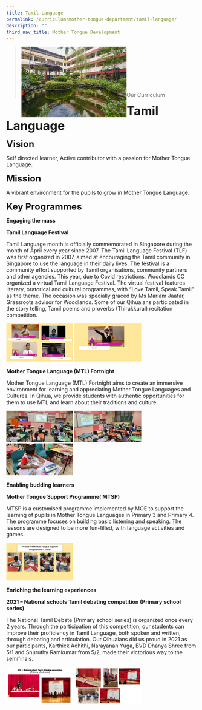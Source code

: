 ```yaml
---
title: Tamil Language
permalink: /curriculum/mother-tongue-department/tamil-language/
description: ""
third_nav_title: Mother Tongue Development
---
```

><img src="images/Curriculum/Picture-3-min.jpg"  
     style="width:60%"
			align="left"><br><br><br><br><br><br><br>
>Our Curriculum

**<font size=6>Tamil Language</font>**

**<font size=5>Vision</font>**

Self directed learner, Active contributor with a passion for Mother Tongue Language.

**<font size=5>Mission</font>**

  
A vibrant environment for the pupils to grow in Mother Tongue Language.

**<font size=5>Key Programmes</font>**

**Engaging the mass**

**Tamil Language Festival**

  
Tamil Language month is officially commemorated in Singapore during the month of April every year since 2007. The Tamil Language Festival (TLF) was first organized in 2007, aimed at encouraging the Tamil community in Singapore to use the language in their daily lives. The festival is a community effort supported by Tamil organisations, community partners and other agencies. This year, due to Covid restrictions, Woodlands CC organized a virtual Tamil Language Festival. The virtual festival features literary, oratorical and cultural programmes, with “Love Tamil, Speak Tamil” as the theme. The occasion was specially graced by Ms Mariam Jaafar, Grassroots advisor for Woodlands. Some of our Qihuaians participated in the story telling, Tamil poems and proverbs (Thirukkural) recitation competition.

<img src="/images/Curriculum/Tamil%201.jpg"  
     style="width:35%">
<img src="/images/Curriculum/Tamil%202.jpg"  
     style="width:35%">


**Mother Tongue Language (MTL) Fortnight**

  
Mother Tongue Language (MTL) Fortnight aims to create an immersive environment for learning and appreciating Mother Tongue Languages and Cultures. In Qihua, we provide students with authentic opportunities for them to use MTL and learn about their traditions and culture.

<img src="/images/Curriculum/Tamil%203.jpg"  
     style="width:35%">
<img src="/images/Curriculum/Tamil%204.jpg"  
     style="width:35%">
<img src="/images/Curriculum/Tamil%205.jpg"  
     style="width:35%">


**Enabling budding learners**
   
**Mother Tongue Support Programme( MTSP)**

  
MTSP is a customised programme implemented by MOE to support the learning of pupils in Mother Tongue Languages in Primary 3 and Primary 4.  
The programme focuses on building basic listening and speaking. The lessons are designed to be more fun-filled, with language activities and games.

<img src="/images/Curriculum/Tamil%206.jpg"  
     style="width:35%">


**Enriching the learning experiences**

**2021 – National schools Tamil debating competition (Primary school series)**

The National Tamil Debate (Primary school series) is organized once every 2 years. Through the participation of this competition, our students can improve their proficiency in Tamil Language, both spoken and written, through debating and articulation. Our Qihuaians did us proud in 2021 as our participants, Karthick Adhithi, Narayanan Yuga, BVD Dhanya Shree from 5/1 and Shuruthy Ramkumar from 5/2, made their victorious way to the semifinals.

<img src="/images/Curriculum/Tamil%207.jpg"  
     style="width:35%">
<img src="/images/Curriculum/Tamil%208.jpg"  
     style="width:35%">
